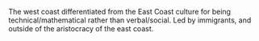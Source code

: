 The west coast differentiated from the East Coast culture for being technical/mathematical rather than verbal/social. Led by immigrants, and outside of the aristocracy of the east coast.
